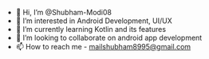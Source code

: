 - 👋 Hi, I’m @Shubham-Modi08
- 👀 I’m interested in Android Development, UI/UX 
- 🌱 I’m currently learning Kotlin and its features
- 💞️ I’m looking to collaborate on android app development
- 📫 How to reach me - mailshubham8995@gmail.com

<!---
Shubham-Modi08/Shubham-Modi08 is a ✨ special ✨ repository because its `README.md` (this file) appears on your GitHub profile.
You can click the Preview link to take a look at your changes.
--->
